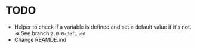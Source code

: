 # TODO

- Helper to check if a variable is defined and set a default value if it's not. => See branch `2.0.0-defined`
- Change REAMDE.md

